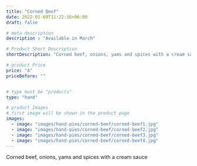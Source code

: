 ```yaml
---
title: "Corned Beef"
date: 2022-01-09T11:22:16+06:00
draft: false

# meta description
description : "Available in March"

# Product Short Description
shortDescription: "Corned beef, onions, yams and spices with a cream sauce"

# product Price
price: "4"
priceBefore: ""


# type must be "products"
type: "hand"

# product Images
# first image will be shown in the product page
images:
  - image: "images/hand-pies/corned-beef/corned-beef1.jpg"
  - image: "images/hand-pies/corned-beef/corned-beef2.jpg"
  - image: "images/hand-pies/corned-beef/corned-beef3.jpg"
  - image: "images/hand-pies/corned-beef/corned-beef4.jpg"
---
```


Corned beef, onions, yams and spices with a cream sauce